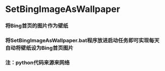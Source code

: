 # SetBingImageAsWallpaper
### 将Bing首页的图片作为壁纸
### 将SetBingImageAsWallpaper.bat程序放进启动任务即可实现每天自动将壁纸设为Bing首页图片
### 注：python代码来源来网络
